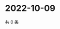 # 2022-10-09

共 0 条

<!-- BEGIN WEIBO -->
<!-- 最后更新时间 Sun Oct 09 2022 11:22:52 GMT+0800 (China Standard Time) -->

<!-- END WEIBO -->

